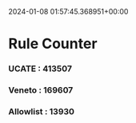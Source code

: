 2024-01-08 01:57:45.368951+00:00
# Rule Counter 
 ### UCATE : 413507

 ### Veneto : 169607

 ### Allowlist : 13930